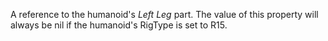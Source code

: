 A reference to the humanoid's _Left Leg_ part. The value of this property will always be nil if the humanoid's RigType is set to R15.